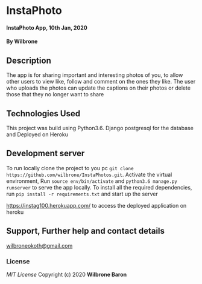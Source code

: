 # InstaPhoto

#### InstaPhoto App, 10th Jan, 2020
#### By **Wilbrone**
## Description
The app is for sharing important and interesting photos of you, to allow other users to view like, follow and comment on the ones they like. The user who uploads the photos can update the captions on their photos or delete those that they no longer want to share 

## Technologies Used
This project was build using Python3.6.
Django
postgresql for the database and
Deployed on Heroku

## Development server
To run locally clone the project to you pc `git clone https://github.com/wilbrone/InstaPhotos.git`. Activate the virtual environment, Run `source env/bin/activate` and `python3.6 manage.py runserver` to serve the app locally.
To install all the required dependencies, run `pip install -r requirements.txt` and start up the server 

https://instag100.herokuapp.com/ to access the deployed application on heroku

 
## Support, Further help and contact details
wilbroneokoth@gmail.com

### License
*MIT License*
Copyright (c) 2020 **Wilbrone Baron**